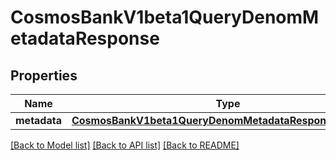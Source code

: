 # CosmosBankV1beta1QueryDenomMetadataResponse

## Properties
Name | Type | Description | Notes
------------ | ------------- | ------------- | -------------
**metadata** | [**CosmosBankV1beta1QueryDenomMetadataResponseMetadata**](CosmosBankV1beta1QueryDenomMetadataResponseMetadata.md) |  | [optional] 

[[Back to Model list]](../README.md#documentation-for-models) [[Back to API list]](../README.md#documentation-for-api-endpoints) [[Back to README]](../README.md)


